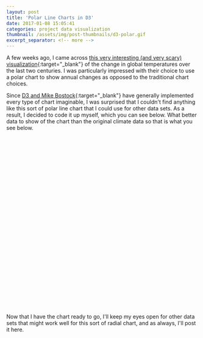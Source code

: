 ```yaml
---
layout: post
title: 'Polar Line Charts in D3'
date: 2017-01-08 15:05:41
categories: project data visualization
thumbnail: /assets/img/post-thumbnails/d3-polar.gif
excerpt_separator: <!-- more -->
---
```


A few weeks ago, I came across [this very interesting (and very scary) visualization](http://blogs.reading.ac.uk/climate-lab-book/files/2016/05/spiral_optimized.gif){:target="_blank"} of the change in global temperatures over the last two centuries. I was particularly impressed with their choice to use a polar chart to show annual changes as opposed to the traditional chart choices.

Since [D3 and Mike Bostock](https://bost.ocks.org/mike/){:target="_blank"} have generally implemented every type of chart imaginable, I was surprised that I couldn't find anything like this sort of polar line chart that I could use for other data sets. As a result, I decided to code it up myself, which you can see below. What better data to show of the chart than the original climate data so that is what you see below.

<!-- more -->

<style>
#d3-polar-container {
    width: 90%;
    max-width: 450px;
    height: 450px;
    margin: auto;
}

#polar-line-chart {
    width: 100%;
    height: 100%;
}

#polar-line-chart .line {
    fill: none;
    stroke: steelblue;
    stroke-width: 1px;
}

#polar-line-chart .domain {
    display: none;
}

#polar-line-chart .year-text {
    font-family: sans-serif;
    font-size: 14px;
}

#polar-line-chart .play-text {
    font-family: sans-serif;
    font-size: 18px;
    cursor: pointer;
    fill: #77bdee;
}

#polar-line-chart .play-text:hover {
    text-decoration: underline;
}
</style>

<div id='d3-polar-container'>
    <svg id="polar-line-chart"></svg>
</div>

Now that I have the chart ready to go, I'll keep my eyes open for other data sets that might work well for this sort of radial chart, and as always, I'll post it here.

<script>
/* resize svg height if needed */
let c_width = $("#d3-polar-container").width(),
    is_mobile = c_width < 450;
$("#d3-polar-container").css("height", c_width);

/* initialize svg and variables */
var polar_svg = d3.select("#polar-line-chart"),
    margin = {top: 55, left: 45, bottom: 35, right: 45, center: 75},
    width  = c_width - margin.left - margin.right;
    height = c_width - margin.top - margin.bottom;

// polar scales
var t = d3.scaleTime().range([0, 2 * Math.PI]),
    r = d3.scaleLinear().range([0, (width - margin.center) / 2]);

// cartesian conversion
var x = function(t, r) { return (margin.left) + (width / 2) + ((r + (margin.center / 2)) *  Math.sin(t)); },
    y = function(t, r) { return (margin.top) + (height / 2) - ((r + (margin.center / 2)) *  Math.cos(t)); }

var line = d3.line()
    .x(function(d) { return x(t(d.month), r(d.value)); })
    .y(function(d) { return y(t(d.month), r(d.value)); });

var color = d3.scaleLinear()
    .range(["#2a96e8", "#fe3a3f"]);

/* draw polar background */
polar_svg.append('circle')
    .attr("r", width / 2)
    .attr("cx", margin.left + width / 2)
    .attr("cy", margin.top + height / 2)
    .style("fill", "#ececec")
    .style("stroke", "#000")
    .style("stroke-width", "0.5px");

polar_svg.append('circle')
    .attr("r", margin.center / 2)
    .attr("cx", margin.left + width / 2)
    .attr("cy", margin.top + height / 2)
    .style("fill", "white")
    .style("stroke", "#000")
    .style("stroke-width", "0.5px");

/* pull data */
d3.csv("/assets/data/d3-radial-temp.csv", function(d) {
    d.year  = +d.year;
    d.month = +d.month;
    d.value = +d.v2;
    return d;
}, function(error, data) {
    if (error) throw error;

    var [t_min, t_max] = d3.extent(data, function(d) { return d.month; }),
        [r_min, r_max] = d3.extent(data, function(d) { return d.value;   });
    var r_margin = {top: 0.15, bottom: 0};

    t.domain([t_min, t_max + 1]);
    r.domain([r_min - r_margin.bottom, r_max + r_margin.top]);
    color.domain(d3.extent(data, function(d) { return d.value; }));

    /* draw polar axes */
    var ticks = r.ticks(5).splice(1);
    var axis  = d3.axisBottom(r).tickValues(ticks).tickSize(0).tickFormat(d3.format(".1f"));

    polar_svg.selectAll("g")
        .data(ticks).enter()
        .append("circle")
        .attr("cx", margin.left + width / 2)
        .attr("cy", margin.top + height / 2)
        .attr("r", function(d) { return margin.center / 2 + r(d); })
        .attr("fill", "none")
        .attr("stroke", "#000")
        .attr("stroke-width", "0.25px");

    polar_svg.append("rect")
        .attr("x", margin.left + (margin.center + width) / 2 + 5)
        .attr("y", margin.top + height / 2 - 10)
        .attr("width", (width - margin.center) / 2 - 7)
        .attr("height", 20)
        .attr("fill", "#ececec");

    /* render center year, "play", title, and month text */
    var text_size = (!is_mobile ? 1 : 0.8);

    polar_svg.append("text")
        .attr("class", "year-text")
        .style("font-size", text_size - 0.1 + "em")
        .attr("transform", `translate(${margin.left + width / 2 - (!is_mobile ? 15 : 12)}, ${margin.top + height / 2 + (!is_mobile ? 5 : 4)})`)
        .text("1850");

    polar_svg.append("text")
        .style("font-size", text_size + "em")
        .attr("transform", "translate(10, 15)")
        .text("Global Temperature Change in °C (1850 - 2016)");

    polar_svg.append("text")
        .style("font-size", text_size - 0.1 + "em")
        .attr("transform", `translate(${width + margin.left + 10}, ${height / 2 + margin.top - 8}) rotate(90)`)
        .text("Apr");

    polar_svg.append("text")
        .style("font-size", text_size - 0.1 + "em")
        .attr("transform", `translate(${width / 2 + margin.left - 8}, ${margin.top - 8})`)
        .text("Jan");

    polar_svg.append("text")
        .style("font-size", text_size - 0.1 + "em")
        .attr("transform", `translate(${margin.left - 8}, ${height / 2 + margin.top + 8}) rotate(270)`)
        .text("Oct");

    polar_svg.append("text")
        .style("font-size", text_size - 0.1 + "em")
        .attr("transform", `translate(${width / 2 + margin.left + 8}, ${height + margin.top + 8}) rotate(180)`)
        .text("Jul");

    $("#d3-polar-container").ready(function() {
        polar_svg.append("text")
            .attr("class", "play-text")
            .style("font-size", text_size + "em")
            .attr("transform", "translate(" + 10 + "," + 35 + ")")
            .text("Play");
    });

    /* animate on click */
    polar_svg.select(".play-text").on("click", function() {
        /* clear paths and axis */
        polar_svg.selectAll(".line").remove();
        polar_svg.select("#axis").remove();
        polar_svg.selectAll(".year-text.added").remove();
        polar_svg.selectAll(".year-text").text("1850");
        polar_svg.selectAll(".year-text-cover").remove();

        /* update center text */
        setTimeout(function() {
            let ix = 0;
            update_year = setInterval(function() {
                ix = ix + 1;
                                    
                /* draw new path */
                polar_svg.append("path")
                    .attr("class", "line")
                    .attr("d", line([data[ix - 1], data[ix]]))
                    .style("stroke", color(data[ix - 1].value))
                    .style("stroke-width", (!is_mobile ? '1px' : '0.5px'))

                /* update center text (or stop) */
                if (ix == data.length - 1) clearInterval(update_year);
                else polar_svg.select(".year-text").text(+data[ix].year);
            }, 5);
        }, 500)

        /* re-render axis */
        polar_svg.append("g")
            .attr("id", "axis")
            .attr("transform", "translate(" + (margin.left + (margin.center + width) / 2) + "," + (margin.top + (height / 2) - 6) + ")")
            .style("font-size", (!is_mobile ? 0.6 : 0.5) + "em")
            .call(axis);
    });

    /* render radial ticks */
    polar_svg.append("g")
        .attr("id", "axis")
        .attr("transform", "translate(" + (margin.left + (margin.center + width) / 2) + "," + (margin.top + (height / 2) - 6) + ")")
        .style("font-size", (!is_mobile ? 0.6 : 0.5) + "em")
        .call(axis);
});

</script>



